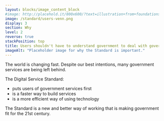 ```yaml
---
layout: blocks/image_content_block
#image: http://placehold.it/800x600/?text=illustration+from+foundations+video
image: /standard/users-venn.png
display: 3
section: Why
level: 2
reverse: true
stackPosition: top
title: Users shouldn't have to understand government to deal with government
imageAlt: "Placeholder image for why the Standard is important."
---
```

The world is changing fast. Despite our best intentions, many government services are being left behind.

The Digital Service Standard:

- puts users of government services first
- is a faster way to build services
- is a more efficient way of using technology

The Standard is a new and better way of working that is making government fit for the 21st century.
